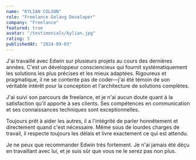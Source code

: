 ```yaml
---
name: "KYLIAN COLSON"
role: "Freelance Golang Developer"
company: "Freelance"
featured: true
avatar: "/testimonials/kylian.jpg"
rating: 5
publishedAt: "2024-09-03"
---
```


J'ai travaillé avec Edwin sur plusieurs projets au cours des dernières années. C'est un développeur consciencieux qui fournit systématiquement les solutions les plus précises et les mieux adaptées. Rigoureux et pragmatique, il ne se contente pas de coder—j'ai été témoin de son véritable intérêt pour la conception et l'architecture de solutions complètes.

J'ai suivi son parcours de freelance, et je n'ai aucun doute quant à la satisfaction qu'il apporte à ses clients. Ses compétences en communication et ses connaissances techniques sont exceptionnelles.

Toujours prêt à aider les autres, il a l'intégrité de parler honnêtement et directement quand c'est nécessaire. Même sous de lourdes charges de travail, il respecte toujours les délais et livre exactement ce qui est attendu.

Je ne peux que recommander Edwin très fortement. Je n'ai jamais été déçu en travaillant avec lui, et je suis sûr que vous ne le serez pas non plus.